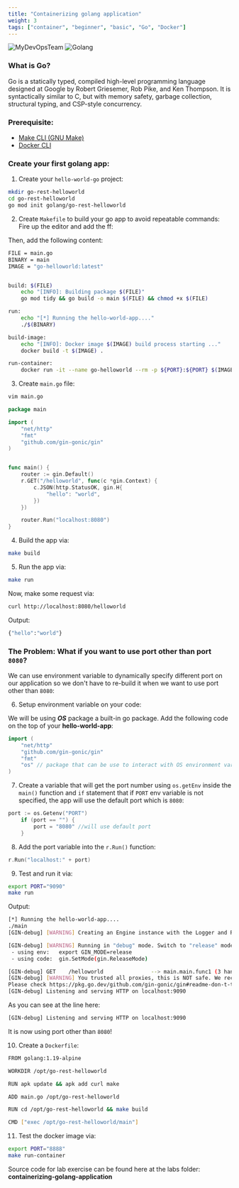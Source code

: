 ```yaml
---
title: "Containerizing golang application"
weight: 3
tags: ["container", "beginner", "basic", "Go", "Docker"]
---
```


![MyDevOpsTeam](/images/MyDevOpsTeam-Logo.png?width=20pc)
![Golang](/images/golang.png?width=15pc)


### What is Go?

Go is a statically typed, compiled high-level programming language designed at Google by Robert Griesemer, Rob Pike, and Ken Thompson. It is syntactically similar to C, but with memory safety, garbage collection, structural typing, and CSP-style concurrency.


### Prerequisite:
- [Make CLI (GNU Make)](https://www.gnu.org/software/make/)
- [Docker CLI](https://docker.com)

### Create your first golang app:

1. Create your `hello-world-go` project:

```bash
mkdir go-rest-helloworld
cd go-rest-helloworld
go mod init golang/go-rest-helloworld
```

2. Create `Makefile` to build your go app to avoid repeatable commands:
Fire up the editor and add the ff:

Then, add the following content:

```bash
FILE = main.go
BINARY = main
IMAGE = "go-helloworld:latest"


build: $(FILE)
	echo "[INFO]: Building package $(FILE)"
	go mod tidy && go build -o main $(FILE) && chmod +x $(FILE)

run:
	echo "[*] Running the hello-world-app...."
	./$(BINARY)

build-image:
	echo "[INFO]: Docker image $(IMAGE) build process starting ..."
	docker build -t $(IMAGE) .

run-container:
	docker run -it --name go-helloworld --rm -p ${PORT}:${PORT} $(IMAGE)
```

3. Create `main.go` file:

```bash
vim main.go
```

```go
package main

import (
    "net/http"
    "fmt"
    "github.com/gin-gonic/gin"
)


func main() {
    router := gin.Default()
    r.GET("/helloworld", func(c *gin.Context) {
		c.JSON(http.StatusOK, gin.H{
			"hello": "world",
		})
	})

    router.Run("localhost:8080")
}
```

4. Build the app via:
```bash
make build
```

5. Run the app via:
```bash
make run
```
Now, make some request via:
```bash
curl http://localhost:8080/helloworld
```

Output:
```bash
{"hello":"world"}
```

### The Problem: What if you want to use port other than port `8080`?

We can use environment variable to dynamically specify different port on our application so we don't have to re-build it when we want to use port other than `8080`:

6. Setup environment variable on your code:

We will be using ***OS*** package a built-in go package. Add the following code on the top of your **hello-world-app**:
```go
import (
    "net/http"
    "github.com/gin-gonic/gin"
    "fmt"
    "os" // package that can be use to interact with OS environment variable.
)
```

7. Create a variable that will get the port number using `os.getEnv` inside the `main()` function and `if` statement that if `PORT` env variable is not specified, the app will use the default port which is `8080`:

```go
port := os.Getenv("PORT")
	if (port == "") {
		port = "8080" //will use default port
	}
```

8. Add the port variable into the `r.Run()` function:
```go
r.Run("localhost:" + port)
```

9. Test and run it via:
```bash
export PORT="9090"
make run
```

Output:
```bash
[*] Running the hello-world-app....
./main
[GIN-debug] [WARNING] Creating an Engine instance with the Logger and Recovery middleware already attached.

[GIN-debug] [WARNING] Running in "debug" mode. Switch to "release" mode in production.
 - using env:   export GIN_MODE=release
 - using code:  gin.SetMode(gin.ReleaseMode)

[GIN-debug] GET    /helloworld               --> main.main.func1 (3 handlers)
[GIN-debug] [WARNING] You trusted all proxies, this is NOT safe. We recommend you to set a value.
Please check https://pkg.go.dev/github.com/gin-gonic/gin#readme-don-t-trust-all-proxies for details.
[GIN-debug] Listening and serving HTTP on localhost:9090
```

As you can see at the line here:
```bash
[GIN-debug] Listening and serving HTTP on localhost:9090
```

It is now using port other than `8080`!

10. Create a `Dockerfile`:
```bash
FROM golang:1.19-alpine

WORKDIR /opt/go-rest-helloworld

RUN apk update && apk add curl make

ADD main.go /opt/go-rest-helloworld

RUN cd /opt/go-rest-helloworld && make build

CMD ["exec /opt/go-rest-helloworld/main"]
```

11. Test the docker image via:
```bash
export PORT="8888"
make run-container
```

Source code for lab exercise can be found here at the labs folder: **containerizing-golang-application**